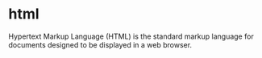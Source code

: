 # html
Hypertext Markup Language (HTML) is the standard markup language for documents designed to be displayed in a web browser.
